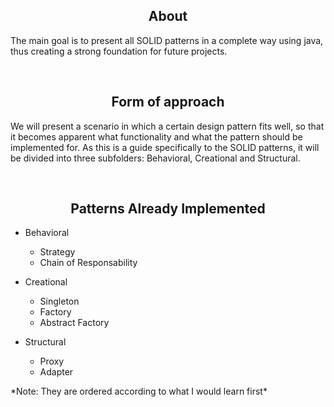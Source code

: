 <h2 align="center"> About </h2>
<p> The main goal is to present all SOLID patterns in a complete way using java, thus creating a strong foundation for future projects. </p>
<br>

<h2 align="center">Form of approach</h2>
<p> We will present a scenario in which a certain design pattern fits well, so that it becomes apparent what functionality and what the pattern should be implemented for. As this is a guide specifically to the SOLID patterns, it will be divided into three subfolders: Behavioral, Creational and Structural. </p>
<br>

<h2 align="center"> Patterns Already Implemented </h2>

- Behavioral
  - Strategy
  - Chain of Responsability
  
- Creational
  - Singleton
  - Factory
  - Abstract Factory
  
- Structural
  - Proxy
  - Adapter

<p>*Note: They are ordered according to what I would learn first*</p>
